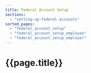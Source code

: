 ```yaml
---
title: Federal Account Setup
sections:
  - "setting-up-federal-accounts"
sorted_pages:
  - "federal_account_setup"
  - "federal_account_setup_employee"
  - "federal_account_setup_employer"
---
```

# {{page.title}}
